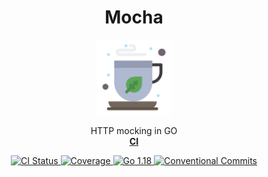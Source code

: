 <h1 id="mocha-top" align="center">Mocha</h1>

<div align="center">
    <a href="#"><img src="logo.png" width="120px" alt="Mocha Logo"></a>
    <p align="center">
        HTTP mocking in GO
        <br />
        <a href="https://github.com/vitorsalgado/mocha/actions/workflows/ci.yml"><strong>CI</strong></a> 
    </p>
    <div>
      <a href="https://github.com/vitorsalgado/mocha/actions/workflows/ci.yml">
        <img src="https://github.com/vitorsalgado/mocha/actions/workflows/ci.yml/badge.svg" alt="CI Status" />
      </a>
      <a href="https://codecov.io/gh/vitorsalgado/mocha">
        <img src="https://codecov.io/gh/vitorsalgado/mocha/branch/main/graph/badge.svg?token=XOFUV52P31" alt="Coverage"/>
      </a>
      <a href="#">
        <img src="https://img.shields.io/badge/go-1.18-blue" alt="Go 1.18" />
      </a>
      <a href="https://conventionalcommits.org">
        <img src="https://img.shields.io/badge/Conventional%20Commits-1.0.0-yellow.svg" alt="Conventional Commits"/>
      </a>
    </div>
</div>
